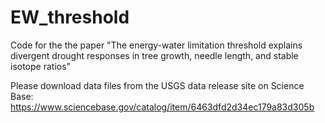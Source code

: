 # EW_threshold
Code for the the paper "The energy-water limitation threshold explains divergent drought responses in tree growth, needle length, and stable isotope ratios"

Please download data files from the USGS data release site on Science Base: https://www.sciencebase.gov/catalog/item/6463dfd2d34ec179a83d305b
